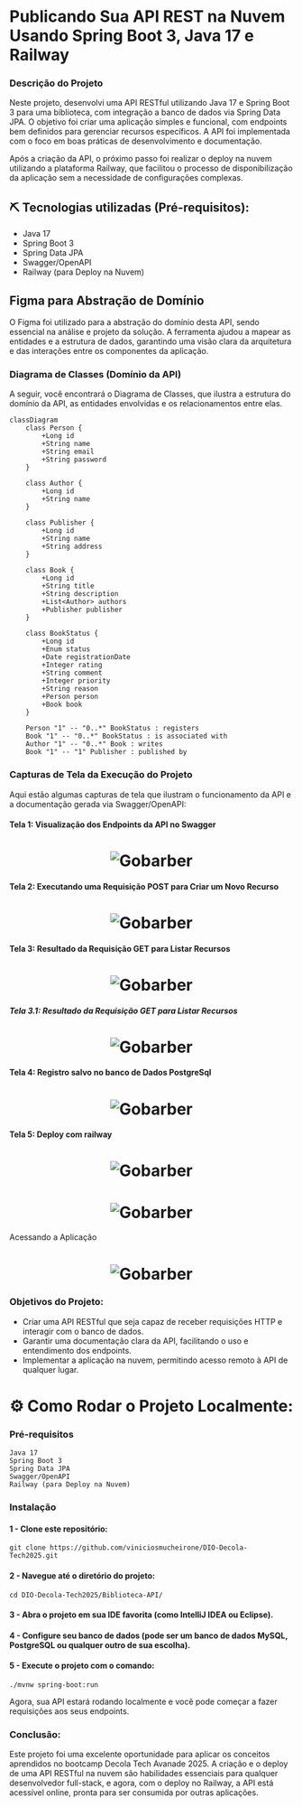 # Publicando Sua API REST na Nuvem Usando Spring Boot 3, Java 17 e Railway


### Descrição do Projeto
Neste projeto, desenvolvi uma API RESTful utilizando Java 17 e Spring Boot 3 para uma biblioteca, com integração a banco de dados via Spring Data JPA. O objetivo foi criar uma aplicação simples e funcional, com endpoints bem definidos para gerenciar recursos específicos. A API foi implementada com o foco em boas práticas de desenvolvimento e documentação.

Após a criação da API, o próximo passo foi realizar o deploy na nuvem utilizando a plataforma Railway, que facilitou o processo de disponibilização da aplicação sem a necessidade de configurações complexas.

## ⛏️ Tecnologias utilizadas (Pré-requisitos): 
- Java 17
- Spring Boot 3
- Spring Data JPA
- Swagger/OpenAPI
- Railway (para Deploy na Nuvem)

## Figma para Abstração de Domínio

O Figma foi utilizado para a abstração do domínio desta API, sendo essencial na análise e projeto da solução. A ferramenta ajudou a mapear as entidades e a estrutura de dados, garantindo uma visão clara da arquitetura e das interações entre os componentes da aplicação.

### Diagrama de Classes (Domínio da API)
A seguir, você encontrará o Diagrama de Classes, que ilustra a estrutura do domínio da API, as entidades envolvidas e os relacionamentos entre elas.

```mermaid
classDiagram
    class Person {
        +Long id
        +String name
        +String email
        +String password
    }

    class Author {
        +Long id
        +String name
    }

    class Publisher {
        +Long id
        +String name
        +String address
    }

    class Book {
        +Long id
        +String title
        +String description
        +List<Author> authors
        +Publisher publisher
    }

    class BookStatus {
        +Long id
        +Enum status
        +Date registrationDate
        +Integer rating
        +String comment
        +Integer priority
        +String reason
        +Person person
        +Book book
    }

    Person "1" -- "0..*" BookStatus : registers
    Book "1" -- "0..*" BookStatus : is associated with
    Author "1" -- "0..*" Book : writes
    Book "1" -- "1" Publisher : published by
```

### Capturas de Tela da Execução do Projeto

Aqui estão algumas capturas de tela que ilustram o funcionamento da API e a documentação gerada via Swagger/OpenAPI:

#### Tela 1: Visualização dos Endpoints da API no Swagger
<h1 align="center">
    <img alt="Gobarber" src="img\swagger.png"/>
</h1>

#### Tela 2: Executando uma Requisição POST para Criar um Novo Recurso

<h1 align="center">
    <img alt="Gobarber" src="img\swagger_post.png"/>
</h1>

#### Tela 3: Resultado da Requisição GET para Listar Recursos

<h1 align="center">
    <img alt="Gobarber" src="img\swagger_get.png"/>
</h1>

##### Tela 3.1: Resultado da Requisição GET para Listar Recursos

<h1 align="center">
    <img alt="Gobarber" src="img\swagger_get_json.png"/>
</h1>

#### Tela 4: Registro salvo no banco de Dados PostgreSql 

<h1 align="center">
    <img alt="Gobarber" src="img\swagger_registro_salvo.png"/>
</h1>

#### Tela 5: Deploy com railway

<h1 align="center">
    <img alt="Gobarber" src="img\Deploy_railway_1.png"/>
</h1>

<h1 align="center">
    <img alt="Gobarber" src="img\Deploy_railway_2.png"/>
</h1>

Acessando a Aplicação

<h1 align="center">
    <img alt="Gobarber" src="img\Deploy_railway_3.png"/>
</h1>

### Objetivos do Projeto:
- Criar uma API RESTful que seja capaz de receber requisições HTTP e interagir com o banco de dados.
- Garantir uma documentação clara da API, facilitando o uso e entendimento dos endpoints.
- Implementar a aplicação na nuvem, permitindo acesso remoto à API de qualquer lugar.

#  ⚙️ Como Rodar o Projeto Localmente:  <a name = "tinstall"></a>
### Pré-requisitos
```
Java 17
Spring Boot 3
Spring Data JPA
Swagger/OpenAPI
Railway (para Deploy na Nuvem)
```
### Instalação
#### 1 - Clone este repositório:
```
git clone https://github.com/viniciosmucheirone/DIO-Decola-Tech2025.git
```
#### 2 - Navegue até o diretório do projeto:
```
cd DIO-Decola-Tech2025/Biblioteca-API/
```
#### 3 - Abra o projeto em sua IDE favorita (como IntelliJ IDEA ou Eclipse).

#### 4 - Configure seu banco de dados (pode ser um banco de dados MySQL, PostgreSQL ou qualquer outro de sua escolha).

#### 5 - Execute o projeto com o comando:
```
./mvnw spring-boot:run
```
Agora, sua API estará rodando localmente e você pode começar a fazer requisições aos seus endpoints.
###  Conclusão:
Este projeto foi uma excelente oportunidade para aplicar os conceitos aprendidos no bootcamp Decola Tech Avanade 2025. A criação e o deploy de uma API RESTful na nuvem são habilidades essenciais para qualquer desenvolvedor full-stack, e agora, com o deploy no Railway, a API está acessível online, pronta para ser consumida por outras aplicações.